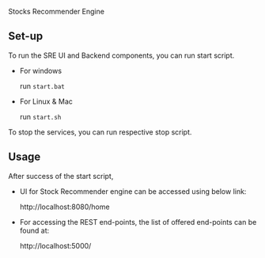 Stocks Recommender Engine

## Set-up

To run the SRE UI and Backend components, you can run start script.

- For windows

    run `start.bat`
- For Linux & Mac 

    run `start.sh`

To stop the services, you can run respective stop script.


## Usage

After success of the start script, 

- UI for Stock Recommender engine can be accessed using below link: 

    http://localhost:8080/home

- For accessing the REST end-points, the list of offered end-points can be found at: 

    http://localhost:5000/
